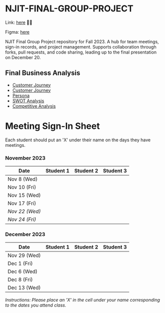 # NJIT-FINAL-GROUP-PROJECT
Link: [here](https://njit-final-group-project.vercel.app) 🚀🌐 

Figma: [here](https://www.figma.com/file/UObgmWDXDSGRsESTWNizWz/NJIT---Final?node-id=0%3A1&mode=dev) 

NJIT Final Group Project repository for Fall 2023. A hub for team meetings, sign-in records, and project management. Supports collaboration through forks, pull requests, and code sharing, leading up to the final presentation on December 20.

## Final Business Analysis

- [Customer Journey](docs/Elite_Business_Cafe_Business_Plan.md)
- [Customer Journey](docs/Customer_Journey.md)
- [Persona](docs/PERSONA.MD)
- [SWOT Analysis](docs/SWOT.md)
- [Competitive Analysis](docs/competitive_analysis.md)


# Meeting Sign-In Sheet

Each student should put an 'X' under their name on the days they have meetings.

### November 2023

| Date        | Student 1 | Student 2 | Student 3 |
|-------------|-----------|-----------|-----------|
| Nov 8 (Wed) |           |           |           |
| Nov 10 (Fri)|           |           |           |
| Nov 15 (Wed)|           |           |           |
| Nov 17 (Fri)|           |           |           |
| *Nov 22 (Wed)* |       |           |           |  <!-- Skipped for Thanksgiving -->
| *Nov 24 (Fri)* |       |           |           |  <!-- Skipped for Thanksgiving -->

### December 2023

| Date        | Student 1 | Student 2 | Student 3 |
|-------------|-----------|-----------|-----------|
| Nov 29 (Wed)|           |           |           |
| Dec 1 (Fri) |           |           |           |
| Dec 6 (Wed) |           |           |           |
| Dec 8 (Fri) |           |           |           |
| Dec 13 (Wed)|           |           |           |

*Instructions: Please place an 'X' in the cell under your name corresponding to the dates you attend class.*
